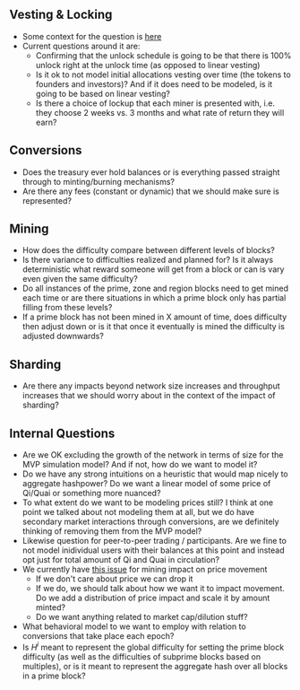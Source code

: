 ## Vesting & Locking

- Some context for the question is [here](https://github.com/BlockScience/Quai-Macro-Model/issues/6)
- Current questions around it are:
    - Confirming that the unlock schedule is going to be that there is 100% unlock right at the unlock time (as opposed to linear vesting)
    - Is it ok to not model initial allocations vesting over time (the tokens to founders and investors)? And if it does need to be modeled, is it going to be based on linear vesting?
    - Is there a choice of lockup that each miner is presented with, i.e. they choose 2 weeks vs. 3 months and what rate of return they will earn?

## Conversions

- Does the treasury ever hold balances or is everything passed straight through to minting/burning mechanisms?
- Are there any fees (constant or dynamic) that we should make sure is represented? 

## Mining

- How does the difficulty compare between different levels of blocks?
- Is there variance to difficulties realized and planned for? Is it always deterministic what reward someone will get from a block or can is vary even given the same difficulty?
- Do all instances of the prime, zone and region blocks need to get mined each time or are there situations in which a prime block only has partial filling from these levels?
- If a prime block has not been mined in X amount of time, does difficulty then adjust down or is it that once it eventually is mined the difficulty is adjusted downwards?

## Sharding

- Are there any impacts beyond network size increases and throughput increases that we should worry about in the context of the impact of sharding?

## Internal Questions

- Are we OK excluding the growth of the network in terms of size for the MVP simulation model? And if not, how do we want to model it?
- Do we have any strong intuitions on a heuristic that would map nicely to aggregate hashpower? Do we want a linear model of some price of Qi/Quai or something more nuanced?
- To what extent do we want to be modeling prices still? I think at one point we talked about not modeling them at all, but we do have secondary market interactions through conversions, are we definitely thinking of removing them from the MVP model?
- Likewise question for peer-to-peer trading / participants. Are we fine to not model inidividual users with their balances at this point and instead opt just for total amount of Qi and Quai in circulation?
- We currently have [this issue](https://github.com/BlockScience/Quai-Macro-Model/issues/114) for mining impact on price movement
    - If we don't care about price we can drop it
    - If we do, we should talk about how we want it to impact movement. Do we add a distribution of price impact and scale it by amount minted?
    - Do we want anything related to market cap/dilution stuff?
- What behavioral model to we want to employ with relation to conversions that take place each epoch?
- Is $H^i$ meant to represent the global difficulty for setting the prime block difficulty (as well as the difficulties of subprime blocks based on multiples), or is it meant to represent the aggregate hash over all blocks in a prime block?